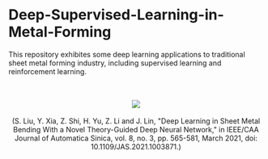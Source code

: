 # Deep-Supervised-Learning-in-Metal-Forming
This repository exhibites some deep learning applications to traditional sheet metal forming industry, including supervised learning and reinforcement learning.

<p align="center">
  <br><br>
  <img src="https://user-images.githubusercontent.com/50015297/131475989-8ad10e69-5da2-459e-bb56-1077ac18498b.png">
  <br><br>
  (S. Liu, Y. Xia, Z. Shi, H. Yu, Z. Li and J. Lin, "Deep Learning in Sheet Metal Bending With a Novel Theory-Guided Deep Neural Network," in IEEE/CAA Journal of Automatica Sinica, vol. 8, no. 3, pp. 565-581, March 2021, doi: 10.1109/JAS.2021.1003871.)
</p>

